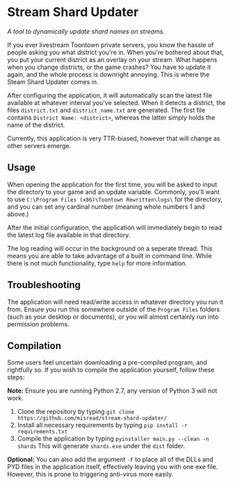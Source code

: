 # Stream Shard Updater
*A tool to dynamically update shard names on streams.*

If you ever livestream Toontown private servers, you know the hassle of people asking you what district you're in. When you're bothered about that, you put your current district as an overlay on your stream. What happens when you change districts, or the game crashes? You have to update it again, and the whole process is downright annoying. This is where the Steam Shard Updater comes in.

After configuring the application, it will automatically scan the latest file available at whatever interval you've selected. When it detects a district, the files `district.txt` and `district_name.txt` are generated. The first file contains `District Name: <district>`, whereas the latter simply holds the name of the district.

Currently, this application is very TTR-biased, however that will change as other servers emerge.

## Usage

When opening the application for the first time, you will be asked to input the directory to your game and an update variable.
Commonly, you'll want to use `C:\Program Files (x86)\Toontown Rewritten\logs\` for the directory, and you can set any cardinal number (meaning whole numbers 1 and above.)

After the initial configuration, the application will immediately begin to read the latest log file available in that directory.

The log reading will occur in the background on a seperate thread. This means you are able to take advantage of a built in command line. While there is not much functionality, type `help` for more information.

## Troubleshooting

The application will need read/write access in whatever directory you run it from. Ensure you run this somewhere outside of the `Program Files` folders (such as your desktop or documents), or you will almost certainly run into permission problems.

## Compilation

Some users feel uncertain downloading a pre-compiled program, and rightfully so. If you wish to compile the application yourself, follow these steps:

**Note:** Ensure you are running Python 2.7, any version of Python 3 will not work.

1. Clone the repository by typing `git clone https://github.com/misread/stream-shard-updater/`
2. Install all necessary requirements by typing `pip install -r requirements.txt`
3. Compile the application by typing `pyinstaller main.py --clean -n shards` This will generate `shards.exe` under the `dist` folder.

**Optional:** You can also add the argument `-F` to place all of the DLLs and PYD files in the application itself, effectively leaving you with one exe file. However, this is prone to triggering anti-virus more easily.
